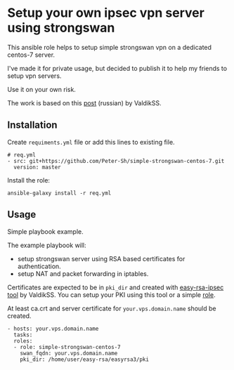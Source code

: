 # Setup your own ipsec vpn server using strongswan

This ansible role helps to setup simple strongswan vpn on a dedicated centos-7 server.

I've made it for private usage, but decided to publish it to help my friends to setup vpn servers.

Use it on your own risk.

The work is based on this [post](https://habr.com/post/250859/) (russian) by ValdikSS.

## Installation

Create `requiments.yml` file or add this lines to existing file.

```
# req.yml
- src: git+https://github.com/Peter-Sh/simple-strongswan-centos-7.git
  version: master
```

Install the role:
```
ansible-galaxy install -r req.yml
```

## Usage

Simple playbook example.


The example playbook will:
* setup strongswan server using RSA based certificates for authentication.
* setup NAT and packet forwarding in iptables.

Certificates are expected to be in `pki_dir` and created with [easy-rsa-ipsec tool](https://github.com/ValdikSS/easy-rsa-ipsec) by ValdikSS.
You can setup your PKI using this tool or a simple [role](https://github.com/Peter-Sh/simple-strongswan-setup-pki).

At least ca.crt and server certificate for `your.vps.domain.name` should be created.

```
- hosts: your.vps.domain.name
  tasks:
  roles:
  - role: simple-strongswan-centos-7
    swan_fqdn: your.vps.domain.name
    pki_dir: /home/user/easy-rsa/easyrsa3/pki
```
